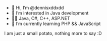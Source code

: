 - 👋 Hi, I’m @dennisxddxdd
- 👀 I’m interested in Java development
- 👨‍💻 Java, C#, C++, ASP.NET
- 🌱 I’m currently learning PHP && JavaScript

I am just a small potato, nothing more to say :D
